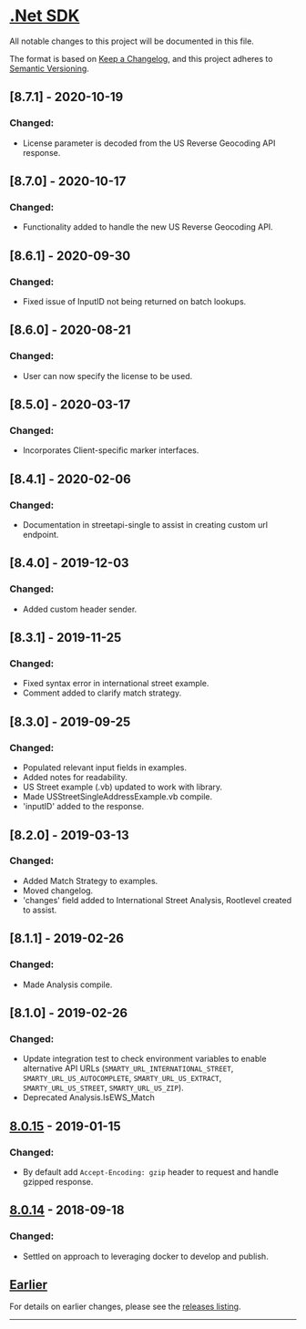 # [.Net SDK](https://smartystreets.com/docs/sdk/dotnet)

All notable changes to this project will be documented in this file.

The format is based on [Keep a Changelog](https://keepachangelog.com/en/1.0.0/), and this project adheres to [Semantic Versioning](https://semver.org/spec/v2.0.0.html).


## [8.7.1] - 2020-10-19

### Changed:

- License parameter is decoded from the US Reverse Geocoding API response.

## [8.7.0] - 2020-10-17

### Changed:

- Functionality added to handle the new US Reverse Geocoding API.

## [8.6.1] - 2020-09-30

### Changed:

- Fixed issue of InputID not being returned on batch lookups.

## [8.6.0] - 2020-08-21

### Changed:

- User can now specify the license to be used.

## [8.5.0] - 2020-03-17

### Changed:

- Incorporates Client-specific marker interfaces.

## [8.4.1] - 2020-02-06

### Changed:

- Documentation in streetapi-single to assist in creating custom url endpoint.

## [8.4.0] - 2019-12-03

### Changed:

- Added custom header sender.

## [8.3.1] - 2019-11-25

### Changed:

- Fixed syntax error in international street example.
- Comment added to clarify match strategy.


## [8.3.0] - 2019-09-25

### Changed:

- Populated relevant input fields in examples.
- Added notes for readability.
- US Street example (.vb) updated to work with library.
- Made USStreetSingleAddressExample.vb compile.
- 'inputID' added to the response.


## [8.2.0] - 2019-03-13

### Changed:

- Added Match Strategy to examples.
- Moved changelog.
- 'changes' field added to International Street Analysis, Rootlevel created to assist.


## [8.1.1] - 2019-02-26

### Changed:

- Made Analysis compile.


## [8.1.0] - 2019-02-26

### Changed:

- Update integration test to check environment variables to enable alternative API URLs (`SMARTY_URL_INTERNATIONAL_STREET`, `SMARTY_URL_US_AUTOCOMPLETE`, `SMARTY_URL_US_EXTRACT`, `SMARTY_URL_US_STREET`, `SMARTY_URL_US_ZIP`).
- Deprecated Analysis.IsEWS_Match


## [8.0.15] - 2019-01-15

### Changed:

- By default add `Accept-Encoding: gzip` header to request and handle gzipped response.


## [8.0.14] - 2018-09-18

### Changed:

- Settled on approach to leveraging docker to develop and publish.


## [Earlier]

For details on earlier changes, please see the [releases listing](https://github.com/smartystreets/smartystreets-dotnet-sdk/releases).

------------

[Unreleased]: https://github.com/smartystreets/smartystreets-dotnet-sdk/compare/8.0.14...HEAD
[8.0.15]: https://github.com/smartystreets/smartystreets-dotnet-sdk/compare/8.0.14...8.0.15
[8.0.14]: https://github.com/smartystreets/smartystreets-dotnet-sdk/compare/8.0.13...8.0.14
[Earlier]: https://github.com/smartystreets/smartystreets-dotnet-sdk/releases
